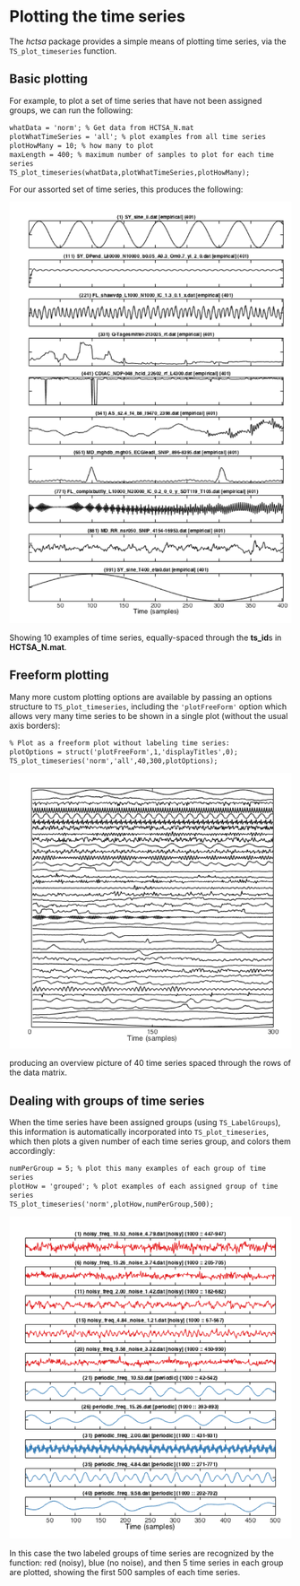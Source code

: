 # Plotting the time series

The *hctsa* package provides a simple means of plotting time series, via the `TS_plot_timeseries` function.

## Basic plotting

For example, to plot a set of time series that have not been assigned groups, we can run the following:

    whatData = 'norm'; % Get data from HCTSA_N.mat
    plotWhatTimeSeries = 'all'; % plot examples from all time series
    plotHowMany = 10; % how many to plot
    maxLength = 400; % maximum number of samples to plot for each time series
    TS_plot_timeseries(whatData,plotWhatTimeSeries,plotHowMany);
    
For our assorted set of time series, this produces the following:

![](img/timeSeriesPlot.png)

Showing 10 examples of time series, equally-spaced through the **ts_id**s in **HCTSA_N.mat**.

## Freeform plotting

Many more custom plotting options are available by passing an options structure to `TS_plot_timeseries`, including the `'plotFreeForm'` option which allows very many time series to be shown in a single plot (without the usual axis borders):

    % Plot as a freeform plot without labeling time series:
    plotOptions = struct('plotFreeForm',1,'displayTitles',0);
    TS_plot_timeseries('norm','all',40,300,plotOptions);

![](img/freeform_timeSeries_Plot.png)

producing an overview picture of 40 time series spaced through the rows of the data matrix.

## Dealing with groups of time series

When the time series have been assigned groups (using `TS_LabelGroups`), this information is automatically incorporated into `TS_plot_timeseries`, which then plots a given number of each time series group, and colors them accordingly:

    numPerGroup = 5; % plot this many examples of each group of time series
    plotHow = 'grouped'; % plot examples of each assigned group of time series
    TS_plot_timeseries('norm',plotHow,numPerGroup,500);

![](img/GroupedTimeSeriesPlot.png)

In this case the two labeled groups of time series are recognized by the function: red (noisy), blue (no noise), and then 5 time series in each group are plotted, showing the first 500 samples of each time series.